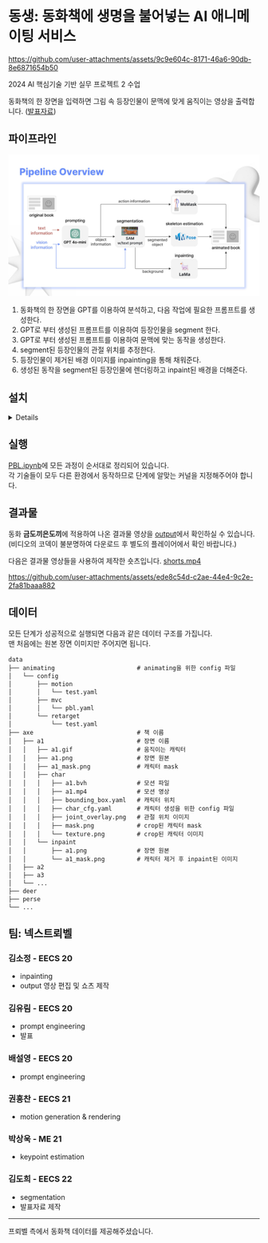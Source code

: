 # 동생: 동화책에 생명을 불어넣는 AI 애니메이팅 서비스

https://github.com/user-attachments/assets/9c9e604c-8171-46a6-90db-8e6871654b50

2024 AI 핵심기술 기반 실무 프로젝트 2 수업

동화책의 한 장면을 입력하면 그림 속 등장인물이 문맥에 맞게 움직이는 영상을 출력합니다. ([발표자료](./DongSaeng.pdf))

## 파이프라인

<img src="pipeline.jpg">

1. 동화책의 한 장면을 GPT를 이용하여 분석하고, 다음 작업에 필요한 프롬프트를 생성한다.
2. GPT로 부터 생성된 프롬프트를 이용하여 등장인물을 segment 한다.
3. GPT로 부터 생성된 프롬프트를 이용하여 문맥에 맞는 동작을 생성한다.
4. segment된 등장인물의 관절 위치를 추정한다.
5. 등장인물이 제거된 배경 이미지를 inpainting을 통해 채워준다.
6. 생성된 동작을 segment된 등장인물에 렌더링하고 inpaint된 배경을 더해준다.

## 설치

<details>

### 1. [Language Segment-Anything](https://github.com/luca-medeiros/lang-segment-anything.git) 설치
text prompt로 지정하는 물체를 segment 하는 기술
```
git clone https://github.com/luca-medeiros/lang-segment-anything.git
conda create -n langsam python=3.11
cd lang-segment-anything
pip install -e .
```

### 2. [LaMa](https://github.com/advimman/lama.git) 설치
이미지의 누락된 부분을 자연스럽게 채워주는 기술
```
git clone https://github.com/advimman/lama.git
cd lama
conda env create -f conda_env.yml
conda activate lama
conda install pytorch torchvision torchaudio cudatoolkit=10.2 -c pytorch -y
pip install pytorch-lightning==1.2.9
```

### 3. [MMPose](https://github.com/open-mmlab/mmpose.git) 설치
관절의 위치를 추정하는 기술
```
git clone --branch 0.x https://github.com/open-mmlab/mmpose.git
conda create -n pose python=3.8 pytorch=1.10 cudatoolkit=11.3 torchvision -c pytorch -y
conda activate pose
pip3 install openmim
mim install mmcv-full
cd mmpose
pip3 install -e .
```
이후 Meta에서 제공하는 custom model 다운로드
```
wget https://github.com/facebookresearch/AnimatedDrawings/releases/download/v0.0.1/drawn_humanoid_pose_estimator.mar
unzip unzip drawn_humanoid_pose_estimator.mar
```

### 4. [MoMask](https://github.com/EricGuo5513/momask-codes.git) 설치
text prompt가 설명하는 동작을 생성하는 기술 (bvh 파일 형태로 생성)
```
git clone https://github.com/EricGuo5513/momask-codes.git
cd momask-codes
conda env create -f environment.yml
conda activate momask
pip install git+https://github.com/openai/CLIP.git
mv ../gen_t2m.py .
```

### 5. [Animated Drawings](https://github.com/facebookresearch/AnimatedDrawings.git) 설치
특정 동작을 그림에 적용하는 렌더링하는 기술
```
conda create --name ani python=3.8.13
conda activate ani
git clone https://github.com/facebookresearch/AnimatedDrawings.git
cd AnimatedDrawings
pip install -e .
```
모니터가 없는 환경에서 실행 시 오류 발생할 수 있음.  
https://github.com/facebookresearch/AnimatedDrawings/issues/99 참고

</details>

## 실행

[PBL.ipynb](PBL.ipynb)에 모든 과정이 순서대로 정리되어 있습니다.  
각 기술들이 모두 다른 환경에서 동작하므로 단계에 알맞는 커널을 지정해주어야 합니다.

## 결과물

동화 **금도끼은도끼**에 적용하여 나온 결과물 영상을 [output](./output)에서 확인하실 수 있습니다.  
(비디오의 코덱이 불분명하여 다운로드 후 별도의 플레이어에서 확인 바랍니다.)  

다음은 결과물 영상들을 사용하여 제작한 숏츠입니다. [shorts.mp4](./shorts.mp4)

https://github.com/user-attachments/assets/ede8c54d-c2ae-44e4-9c2e-2fa81baaa882

## 데이터

모든 단계가 성공적으로 실행되면 다음과 같은 데이터 구조를 가집니다.  
맨 처음에는 원본 장면 이미지만 주어지면 됩니다.
```
data
├── animating                       # animating을 위한 config 파일
│   └── config
│       ├── motion
│       │   └── test.yaml
│       ├── mvc
│       │   └── pbl.yaml
│       └── retarget
│           └── test.yaml
├── axe                             # 책 이름
│   ├── a1                          # 장면 이름
│   │   ├── a1.gif                  # 움직이는 캐릭터
│   │   ├── a1.png                  # 장면 원본
│   │   ├── a1_mask.png             # 캐릭터 mask
│   │   ├── char
│   │   │   ├── a1.bvh              # 모션 파일
│   │   │   ├── a1.mp4              # 모션 영상
│   │   │   ├── bounding_box.yaml   # 캐릭터 위치
│   │   │   ├── char_cfg.yaml       # 캐릭터 생성을 위한 config 파일
│   │   │   ├── joint_overlay.png   # 관절 위치 이미지
│   │   │   ├── mask.png            # crop된 캐릭터 mask
│   │   │   └── texture.png         # crop된 캐릭터 이미지
│   │   └── inpaint
│   │       ├── a1.png              # 장면 원본
│   │       └── a1_mask.png         # 캐릭터 제거 후 inpaint된 이미지
│   ├── a2
│   ├── a3
│   └── ...
├── deer
├── perse
└── ...
```

## 팀: 넥스트뢰벨

### 김소정 - EECS 20
- inpainting
- output 영상 편집 및 쇼츠 제작

### 김유림 - EECS 20
- prompt engineering
- 발표

### 배설영 - EECS 20
- prompt engineering

### 권흥찬 - EECS 21
- motion generation & rendering

### 박상욱 - ME 21
- keypoint estimation

### 김도희 - EECS 22
- segmentation
- 발표자료 제작
---

프뢰벨 측에서 동화책 데이터를 제공해주셨습니다.
